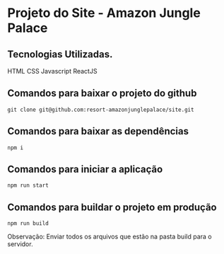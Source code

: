 # Projeto do Site - Amazon Jungle Palace


## Tecnologias Utilizadas.
HTML
CSS
Javascript
ReactJS


## Comandos para baixar o projeto do github
`git clone git@github.com:resort-amazonjunglepalace/site.git`

## Comandos para baixar as dependências 
`npm i`

## Comandos para iniciar a aplicação
`npm run start`

## Comandos para buildar o projeto em produção
`npm run build`

Observação: Enviar todos os arquivos que estão na pasta build para o servidor.
